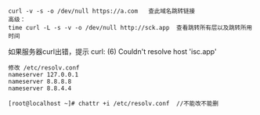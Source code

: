 ```
curl -v -s -o /dev/null https://a.com   查此域名跳转链接
高级：
time curl -L -s -v -o /dev/null http://sck.app  查看跳转所有层以及跳转所用时间
```

如果服务器curl出错，提示 curl: \(6\) Couldn't resolve host 'isc.app'

```
修改 /etc/resolv.conf
nameserver 127.0.0.1
nameserver 8.8.8.8
nameserver 8.8.4.4

[root@localhost ~]# chattr +i /etc/resolv.conf  //不能改不能删

```



